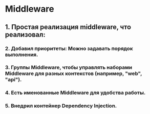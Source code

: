 # Middleware
##  1. Простая реализация middleware, что реализовал: 
### 2. Добавил приоритеты: Можно задавать порядок выполнения.
### 3. Группы Middleware, чтобы управлять наборами Middleware для разных контекстов (например, "web", "api").
### 4. Есть именованные Middleware для удобства работы.
### 5. Внедрил контейнер Dependency Injection.
